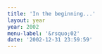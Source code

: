 ```yaml
---
title: 'In the beginning...'
layout: year
year: 2002
menu-label: '&rsquo;02'
date: '2002-12-31 23:59:59'
---
```

